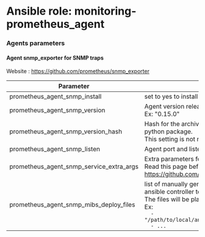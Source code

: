 # Ansible role: monitoring-prometheus_agent

### Agents parameters

#### Agent snmp_exporter for SNMP traps

Website : https://github.com/prometheus/snmp_exporter

| Parameter | Description | Type | Default value |
| --------- | ----------- | ---- | ------------- |
| prometheus_agent_snmp_install | set to yes to install the agent | boolean | no |
| prometheus_agent_snmp_version | Agent version release to install. Do not specify the 'v' in front.<br />Ex: "0.15.0" | "string" | mandatory |
| prometheus_agent_snmp_version_hash | Hash for the archive package file. Syntax follows the hashlib python package.<br />This setting is not required and can be omitted. | "sha256:xyz..." | "" |
| prometheus_agent_snmp_listen | Agent port and listen ip | "string" | "0.0.0.0:9116" |
| prometheus_agent_snmp_service_extra_args| Extra parameters for the agent service.<br />Read this page before changing this setting: https://github.com/prometheus/snmp_exporter#configuration | "string" | "--config.file /usr/local/bin/snmp_exporter-archive/snmp.yml"| 
| prometheus_agent_snmp_mibs_deploy_files | list of manually generated snmp.yml files to deploy from the ansible controller to the agent server.<br />The files will be placed under /etc/prometheus/snmp/<br />Ex:<br />`  - "/path/to/local/ansible/server/non_standard_device.yml"`<br />`  - ...` | list[ "string" ] | [ ] |

